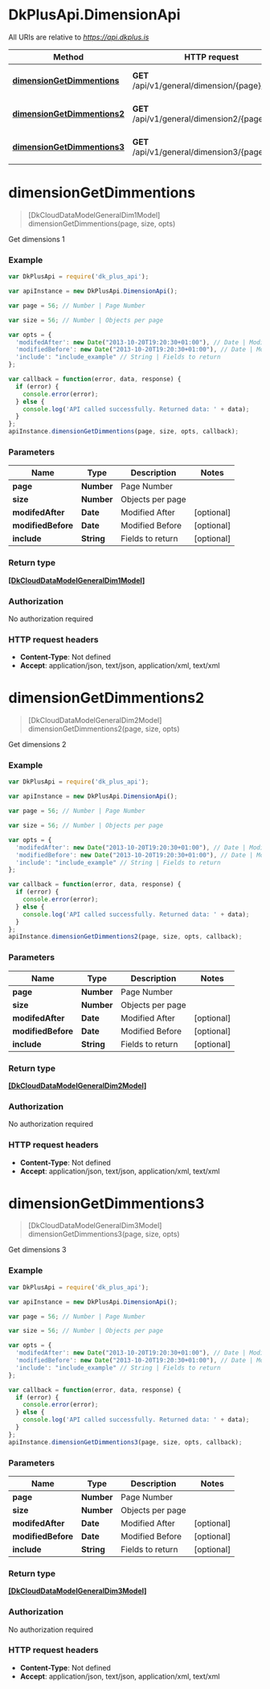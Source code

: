 # DkPlusApi.DimensionApi

All URIs are relative to *https://api.dkplus.is*

Method | HTTP request | Description
------------- | ------------- | -------------
[**dimensionGetDimmentions**](DimensionApi.md#dimensionGetDimmentions) | **GET** /api/v1/general/dimension/{page}/{size} | Get dimensions 1
[**dimensionGetDimmentions2**](DimensionApi.md#dimensionGetDimmentions2) | **GET** /api/v1/general/dimension2/{page}/{size} | Get dimensions 2
[**dimensionGetDimmentions3**](DimensionApi.md#dimensionGetDimmentions3) | **GET** /api/v1/general/dimension3/{page}/{size} | Get dimensions 3


<a name="dimensionGetDimmentions"></a>
# **dimensionGetDimmentions**
> [DkCloudDataModelGeneralDim1Model] dimensionGetDimmentions(page, size, opts)

Get dimensions 1

### Example
```javascript
var DkPlusApi = require('dk_plus_api');

var apiInstance = new DkPlusApi.DimensionApi();

var page = 56; // Number | Page Number

var size = 56; // Number | Objects per page

var opts = { 
  'modifedAfter': new Date("2013-10-20T19:20:30+01:00"), // Date | Modified After
  'modifiedBefore': new Date("2013-10-20T19:20:30+01:00"), // Date | Modified Before
  'include': "include_example" // String | Fields to return
};

var callback = function(error, data, response) {
  if (error) {
    console.error(error);
  } else {
    console.log('API called successfully. Returned data: ' + data);
  }
};
apiInstance.dimensionGetDimmentions(page, size, opts, callback);
```

### Parameters

Name | Type | Description  | Notes
------------- | ------------- | ------------- | -------------
 **page** | **Number**| Page Number | 
 **size** | **Number**| Objects per page | 
 **modifedAfter** | **Date**| Modified After | [optional] 
 **modifiedBefore** | **Date**| Modified Before | [optional] 
 **include** | **String**| Fields to return | [optional] 

### Return type

[**[DkCloudDataModelGeneralDim1Model]**](DkCloudDataModelGeneralDim1Model.md)

### Authorization

No authorization required

### HTTP request headers

 - **Content-Type**: Not defined
 - **Accept**: application/json, text/json, application/xml, text/xml

<a name="dimensionGetDimmentions2"></a>
# **dimensionGetDimmentions2**
> [DkCloudDataModelGeneralDim2Model] dimensionGetDimmentions2(page, size, opts)

Get dimensions 2

### Example
```javascript
var DkPlusApi = require('dk_plus_api');

var apiInstance = new DkPlusApi.DimensionApi();

var page = 56; // Number | Page Number

var size = 56; // Number | Objects per page

var opts = { 
  'modifedAfter': new Date("2013-10-20T19:20:30+01:00"), // Date | Modified After
  'modifiedBefore': new Date("2013-10-20T19:20:30+01:00"), // Date | Modified Before
  'include': "include_example" // String | Fields to return
};

var callback = function(error, data, response) {
  if (error) {
    console.error(error);
  } else {
    console.log('API called successfully. Returned data: ' + data);
  }
};
apiInstance.dimensionGetDimmentions2(page, size, opts, callback);
```

### Parameters

Name | Type | Description  | Notes
------------- | ------------- | ------------- | -------------
 **page** | **Number**| Page Number | 
 **size** | **Number**| Objects per page | 
 **modifedAfter** | **Date**| Modified After | [optional] 
 **modifiedBefore** | **Date**| Modified Before | [optional] 
 **include** | **String**| Fields to return | [optional] 

### Return type

[**[DkCloudDataModelGeneralDim2Model]**](DkCloudDataModelGeneralDim2Model.md)

### Authorization

No authorization required

### HTTP request headers

 - **Content-Type**: Not defined
 - **Accept**: application/json, text/json, application/xml, text/xml

<a name="dimensionGetDimmentions3"></a>
# **dimensionGetDimmentions3**
> [DkCloudDataModelGeneralDim3Model] dimensionGetDimmentions3(page, size, opts)

Get dimensions 3

### Example
```javascript
var DkPlusApi = require('dk_plus_api');

var apiInstance = new DkPlusApi.DimensionApi();

var page = 56; // Number | Page Number

var size = 56; // Number | Objects per page

var opts = { 
  'modifedAfter': new Date("2013-10-20T19:20:30+01:00"), // Date | Modified After
  'modifiedBefore': new Date("2013-10-20T19:20:30+01:00"), // Date | Modified Before
  'include': "include_example" // String | Fields to return
};

var callback = function(error, data, response) {
  if (error) {
    console.error(error);
  } else {
    console.log('API called successfully. Returned data: ' + data);
  }
};
apiInstance.dimensionGetDimmentions3(page, size, opts, callback);
```

### Parameters

Name | Type | Description  | Notes
------------- | ------------- | ------------- | -------------
 **page** | **Number**| Page Number | 
 **size** | **Number**| Objects per page | 
 **modifedAfter** | **Date**| Modified After | [optional] 
 **modifiedBefore** | **Date**| Modified Before | [optional] 
 **include** | **String**| Fields to return | [optional] 

### Return type

[**[DkCloudDataModelGeneralDim3Model]**](DkCloudDataModelGeneralDim3Model.md)

### Authorization

No authorization required

### HTTP request headers

 - **Content-Type**: Not defined
 - **Accept**: application/json, text/json, application/xml, text/xml

